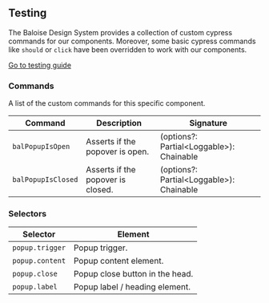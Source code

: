 ## Testing

The Baloise Design System provides a collection of custom cypress commands for our components. Moreover, some basic cypress commands like `should` or `click` have been overridden to work with our components.

<a class="sb-unstyled button is-primary" href="../?path=/docs/development-testing--page">Go to testing guide</a>

<!-- START: human documentation -->



<!-- END: human documentation -->

### Commands

A list of the custom commands for this specific component.

| Command            | Description                       | Signature                                 |
| ------------------ | --------------------------------- | ----------------------------------------- |
| `balPopupIsOpen`   | Asserts if the popover is open.   | (options?: Partial\<Loggable>): Chainable |
| `balPopupIsClosed` | Asserts if the popover is closed. | (options?: Partial\<Loggable>): Chainable |


### Selectors

| Selector        | Element                         |
| --------------- | ------------------------------- |
| `popup.trigger` | Popup trigger.                  |
| `popup.content` | Popup content element.          |
| `popup.close`   | Popup close button in the head. |
| `popup.label`   | Popup label / heading element.  |

